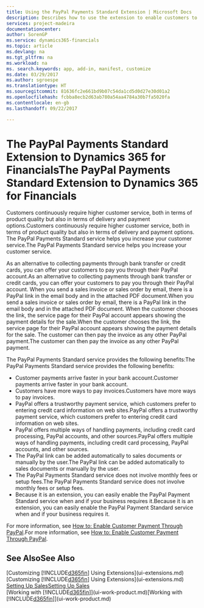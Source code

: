 ```yaml
---
title: Using the PayPal Payments Standard Extension | Microsoft Docs
description: Describes how to use the extension to enable customers to make payments with PayPal.
services: project-madeira
documentationcenter: 
author: SorenGP
ms.service: dynamics365-financials
ms.topic: article
ms.devlang: na
ms.tgt_pltfrm: na
ms.workload: na
ms. search.keywords: app, add-in, manifest, customize
ms.date: 03/29/2017
ms.author: sgroespe
ms.translationtype: HT
ms.sourcegitcommit: 81636fc2e661bd9b07c54da1cd5d0d27e30d01a2
ms.openlocfilehash: fcbba8ecb2d63ab780a54aa4784a30b7fa5020fa
ms.contentlocale: en-gb
ms.lasthandoff: 09/22/2017

---
```

# <a name="the-paypal-payments-standard-extension-to-dynamics-365-for-financials"></a><span data-ttu-id="20daf-103">The PayPal Payments Standard Extension to Dynamics 365 for Financials</span><span class="sxs-lookup"><span data-stu-id="20daf-103">The PayPal Payments Standard Extension to Dynamics 365 for Financials</span></span>
<span data-ttu-id="20daf-104">Customers continuously require higher customer service, both in terms of product quality but also in terms of delivery and payment options.</span><span class="sxs-lookup"><span data-stu-id="20daf-104">Customers continuously require higher customer service, both in terms of product quality but also in terms of delivery and payment options.</span></span> <span data-ttu-id="20daf-105">The PayPal Payments Standard service helps you increase your customer service.</span><span class="sxs-lookup"><span data-stu-id="20daf-105">The PayPal Payments Standard service helps you increase your customer service.</span></span>

<span data-ttu-id="20daf-106">As an alternative to collecting payments through bank transfer or credit cards, you can offer your customers to pay you through their PayPal account.</span><span class="sxs-lookup"><span data-stu-id="20daf-106">As an alternative to collecting payments through bank transfer or credit cards, you can offer your customers to pay you through their PayPal account.</span></span> <span data-ttu-id="20daf-107">When you send a sales invoice or sales order by email, there is a PayPal link in the email body and in the attached PDF document.</span><span class="sxs-lookup"><span data-stu-id="20daf-107">When you send a sales invoice or sales order by email, there is a PayPal link in the email body and in the attached PDF document.</span></span> <span data-ttu-id="20daf-108">When the customer chooses the link, the service page for their PayPal account appears showing the payment details for the sale.</span><span class="sxs-lookup"><span data-stu-id="20daf-108">When the customer chooses the link, the service page for their PayPal account appears showing the payment details for the sale.</span></span> <span data-ttu-id="20daf-109">The customer can then pay the invoice as any other PayPal payment.</span><span class="sxs-lookup"><span data-stu-id="20daf-109">The customer can then pay the invoice as any other PayPal payment.</span></span>

<span data-ttu-id="20daf-110">The PayPal Payments Standard service provides the following benefits:</span><span class="sxs-lookup"><span data-stu-id="20daf-110">The PayPal Payments Standard service provides the following benefits:</span></span>

* <span data-ttu-id="20daf-111">Customer payments arrive faster in your bank account.</span><span class="sxs-lookup"><span data-stu-id="20daf-111">Customer payments arrive faster in your bank account.</span></span>
* <span data-ttu-id="20daf-112">Customers have more ways to pay invoices.</span><span class="sxs-lookup"><span data-stu-id="20daf-112">Customers have more ways to pay invoices.</span></span>
* <span data-ttu-id="20daf-113">PayPal offers a trustworthy payment service, which customers prefer to entering credit card information on web sites.</span><span class="sxs-lookup"><span data-stu-id="20daf-113">PayPal offers a trustworthy payment service, which customers prefer to entering credit card information on web sites.</span></span>
* <span data-ttu-id="20daf-114">PayPal offers multiple ways of handling payments, including credit card processing, PayPal accounts, and other sources.</span><span class="sxs-lookup"><span data-stu-id="20daf-114">PayPal offers multiple ways of handling payments, including credit card processing, PayPal accounts, and other sources.</span></span>
* <span data-ttu-id="20daf-115">The PayPal link can be added automatically to sales documents or manually by the user.</span><span class="sxs-lookup"><span data-stu-id="20daf-115">The PayPal link can be added automatically to sales documents or manually by the user.</span></span>
* <span data-ttu-id="20daf-116">The PayPal Payments Standard service does not involve monthly fees or setup fees.</span><span class="sxs-lookup"><span data-stu-id="20daf-116">The PayPal Payments Standard service does not involve monthly fees or setup fees.</span></span>
* <span data-ttu-id="20daf-117">Because it is an extension, you can easily enable the PayPal Payment Standard service when and if your business requires it.</span><span class="sxs-lookup"><span data-stu-id="20daf-117">Because it is an extension, you can easily enable the PayPal Payment Standard service when and if your business requires it.</span></span>  

<span data-ttu-id="20daf-118">For more information, see [How to: Enable Customer Payment Through PayPal](sales-how-enable-payment-service-extensions.md).</span><span class="sxs-lookup"><span data-stu-id="20daf-118">For more information, see [How to: Enable Customer Payment Through PayPal](sales-how-enable-payment-service-extensions.md).</span></span>

## <a name="see-also"></a><span data-ttu-id="20daf-119">See Also</span><span class="sxs-lookup"><span data-stu-id="20daf-119">See Also</span></span>
<span data-ttu-id="20daf-120">[Customizing [!INCLUDE[d365fin](includes/d365fin_md.md)] Using Extensions](ui-extensions.md)</span><span class="sxs-lookup"><span data-stu-id="20daf-120">[Customizing [!INCLUDE[d365fin](includes/d365fin_md.md)] Using Extensions](ui-extensions.md)</span></span>  
[<span data-ttu-id="20daf-121">Setting Up Sales</span><span class="sxs-lookup"><span data-stu-id="20daf-121">Setting Up Sales</span></span>](sales-setup-sales.md)  
<span data-ttu-id="20daf-122">[Working with [!INCLUDE[d365fin](includes/d365fin_md.md)]](ui-work-product.md)</span><span class="sxs-lookup"><span data-stu-id="20daf-122">[Working with [!INCLUDE[d365fin](includes/d365fin_md.md)]](ui-work-product.md)</span></span>

